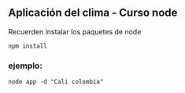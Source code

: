 ## Aplicación del clima - Curso node


Recuerden instalar los paquetes de node


```
npm install
```

### ejemplo:
```
node app -d "Cali colombia"
```